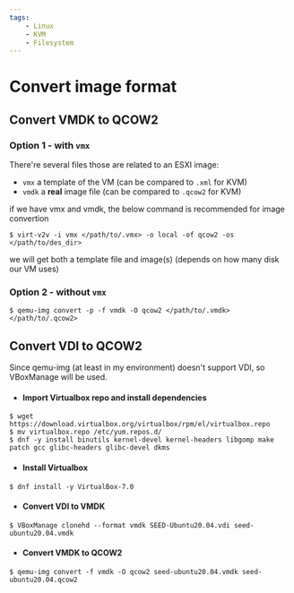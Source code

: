 ```yaml
---
tags:
    - Linux
    - KVM
    - Filesystem
---
```

# Convert image format

## Convert VMDK to QCOW2

### Option 1 - with `vmx`
There're several files those are related to an ESXI image:

- `vmx` a template of the VM (can be compared to `.xml` for KVM) 
- `vmdk` a **real** image file (can be compared to `.qcow2` for KVM) 

if we have vmx and vmdk, the below command is recommended for image convertion

```
$ virt-v2v -i vmx </path/to/.vmx> -o local -of qcow2 -os </path/to/des_dir>
```

we will get both a template file and image(s) (depends on how many disk our VM uses)

### Option 2 - without `vmx`
```
$ qemu-img convert -p -f vmdk -O qcow2 </path/to/.vmdk> </path/to/.qcow2>
```

## Convert VDI to QCOW2

Since qemu-img (at least in my environment) doesn't support VDI, so VBoxManage will be used.

- #### Import Virtualbox repo and install dependencies

```
$ wget https://download.virtualbox.org/virtualbox/rpm/el/virtualbox.repo
$ mv virtualbox.repo /etc/yum.repos.d/
$ dnf -y install binutils kernel-devel kernel-headers libgomp make patch gcc glibc-headers glibc-devel dkms
```

- #### Install Virtualbox

```
$ dnf install -y VirtualBox-7.0
```

- #### Convert VDI to VMDK

```
$ VBoxManage clonehd --format vmdk SEED-Ubuntu20.04.vdi seed-ubuntu20.04.vmdk
```

- #### Convert VMDK to QCOW2

```
$ qemu-img convert -f vmdk -O qcow2 seed-ubuntu20.04.vmdk seed-ubuntu20.04.qcow2 
```
